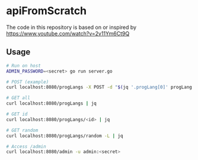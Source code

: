 # apiFromScratch

The code in this repository is based on or inspired by
https://www.youtube.com/watch?v=2v11Ym6Ct9Q

## Usage

```sh
# Run on host
ADMIN_PASSWORD=<secret> go run server.go

# POST (example)
curl localhost:8080/progLangs -X POST -d "$(jq '.progLang[0]' progLang.json)" -H "Content-Type: application/json"

# GET all
curl localhost:8080/progLangs | jq

# GET id
curl localhost:8080/progLangs/<id> | jq

# GET random
curl localhost:8080/progLangs/random -L | jq

# Access /admin
curl localhost:8080/admin -u admin:<secret>
```
